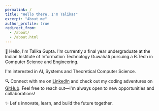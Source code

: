 ```yaml
---
permalink: /
title: "Hello there, I'm Talika!"
excerpt: "About me"
author_profile: true
redirect_from: 
  - /about/
  - /about.html
---
```



👋 Hello, I'm Talika Gupta. I'm currently a final year undergraduate at the Indian Institute of Information Technology Guwahati pursuing a B.Tech in Computer Science and Engineering.

I'm interested in AI, Systems and Theoretical Computer Science. 

🔍 Connect with me on [LinkedIn](https://www.linkedin.com/in/talika-gupta) and check out my coding adventures on [GitHub](https://github.com/talikagupta). Feel free to reach out—I'm always open to new opportunities and collaborations!

✨ Let's innovate, learn, and build the future together.

